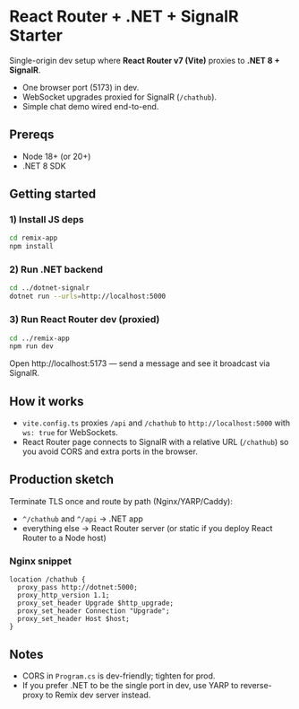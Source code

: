 # React Router + .NET + SignalR Starter

Single-origin dev setup where **React Router v7 (Vite)** proxies to **.NET 8 + SignalR**.
- One browser port (5173) in dev.
- WebSocket upgrades proxied for SignalR (`/chathub`).
- Simple chat demo wired end-to-end.

## Prereqs
- Node 18+ (or 20+)
- .NET 8 SDK

## Getting started

### 1) Install JS deps
```bash
cd remix-app
npm install
```

### 2) Run .NET backend
```bash
cd ../dotnet-signalr
dotnet run --urls=http://localhost:5000
```

### 3) Run React Router dev (proxied)
```bash
cd ../remix-app
npm run dev
```

Open http://localhost:5173 — send a message and see it broadcast via SignalR.

## How it works
- `vite.config.ts` proxies `/api` and `/chathub` to `http://localhost:5000` with `ws: true` for WebSockets.
- React Router page connects to SignalR with a relative URL (`/chathub`) so you avoid CORS and extra ports in the browser.

## Production sketch
Terminate TLS once and route by path (Nginx/YARP/Caddy):
- `^/chathub` and `^/api` → .NET app
- everything else → React Router server (or static if you deploy React Router to a Node host)

### Nginx snippet
```nginx
location /chathub {
  proxy_pass http://dotnet:5000;
  proxy_http_version 1.1;
  proxy_set_header Upgrade $http_upgrade;
  proxy_set_header Connection "Upgrade";
  proxy_set_header Host $host;
}
```

## Notes
- CORS in `Program.cs` is dev-friendly; tighten for prod.
- If you prefer .NET to be the single port in dev, use YARP to reverse-proxy to Remix dev server instead.
